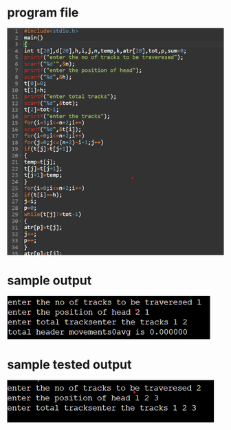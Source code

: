 # program file
![program file](cscan_579.png)
# sample output
![sample output](IO_579.png)
# sample tested output
![tested output](TIO_579.png)
